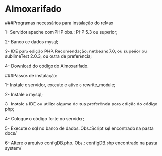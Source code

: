 Almoxarifado
============

###Programas necessários para instalação do reMax

1- Servidor apache com PHP obs.:  PHP 5.3 ou superior;

2- Banco de dados mysql;

3- IDE para edição PHP. Recomendação: netbeans 7.0, ou superior ou sublimeText 2.0.3, ou outra de preferência;

4- Download do código do Almoxarifado.


###Passos de instalação:

1- Instale o servidor, execute e ative o rewrite_module;

2- Instale o mysql; 

3- Instale a IDE ou utilize alguma de sua preferência para edição do código php; 

4- Coloque o código fonte no servidor;

5- Execute o sql no banco de dados. Obs.:Script sql encontrado na pasta docs/

6- Altere o arquivo configDB.php. Obs.: configDB.php encontrado na pasta system/

